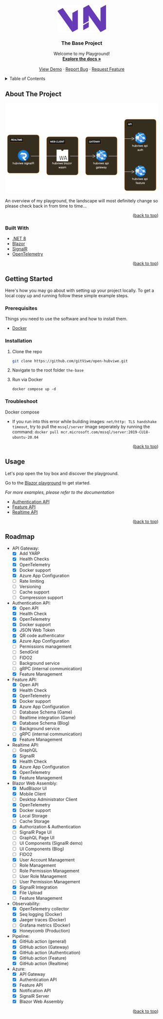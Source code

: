 <!-- PROJECT LOGO -->
<br />
<div align="center">
  <a href="https://github.com/gitViwe/open-hubviwe">
    <img src="images/Logo.svg" alt="Logo" width="160" height="90">
  </a>

<h3 align="center">The Base Project</h3>

  <p align="center">
    Welcome to my Playground!
    <br />
    <a href="#usage"><strong>Explore the docs »</strong></a>
    <br />
    <br />
    <a href="https://victorious-sand-022f5b51e.4.azurestaticapps.net" target="_blank">View Demo</a>
    ·
    <a href="https://github.com/gitViwe/open-hubviwe/issues">Report Bug</a>
    ·
    <a href="https://github.com/gitViwe/open-hubviwe/issues">Request Feature</a>
  </p>
</div>


<!-- TABLE OF CONTENTS -->
<details>
  <summary>Table of Contents</summary>
  <ol>
    <li>
      <a href="#about-the-project">About The Project</a>
      <ul>
        <li><a href="#built-with">Built With</a></li>
      </ul>
    </li>
    <li>
      <a href="#getting-started">Getting Started</a>
      <ul>
        <li><a href="#prerequisites">Prerequisites</a></li>
        <li><a href="#installation">Installation</a></li>
      </ul>
    </li>
    <li><a href="#usage">Usage</a></li>
    <li><a href="#roadmap">Roadmap</a></li>
    <li><a href="#license">License</a></li>
    <li><a href="#contact">Contact</a></li>
    <li><a href="#acknowledgments">Acknowledgments</a></li>
  </ol>
</details>


<!-- ABOUT THE PROJECT -->
## About The Project

![Product Name Screen Shot][services-diagram-screenshot]

An overview of my playground, the landscape will most definitely change so please check back in from time to time...

<p align="right">(<a href="#top">back to top</a>)</p>


### Built With

* [.NET 8](https://dotnet.microsoft.com/en-us/download/dotnet/8.0)
* [Blazor](https://dotnet.microsoft.com/en-us/apps/aspnet/web-apps/blazor)
* [SignalR](https://dotnet.microsoft.com/en-us/apps/aspnet/signalr)
* [OpenTelemetry](https://opentelemetry.io)

<p align="right">(<a href="#top">back to top</a>)</p>


<!-- GETTING STARTED -->
## Getting Started

Here's how you may go about with setting up your project locally.
To get a local copy up and running follow these simple example steps.

### Prerequisites

Things you need to use the software and how to install them.
* [Docker](https://www.docker.com/)

### Installation

1. Clone the repo
   ```sh
   git clone https://github.com/gitViwe/open-hubviwe.git
   ```
2. Navigate to the root folder `the-base`

3. Run via Docker
   ```
   docker compose up -d
   ```

### Troubleshoot

Docker compose
* If you run into this error while building images: `net/http: TLS handshake timeout`,
   try to pull the `mssql/server` image seperately by running the command: `docker pull mcr.microsoft.com/mssql/server:2019-CU18-ubuntu-20.04`

<p align="right">(<a href="#top">back to top</a>)</p>


<!-- USAGE EXAMPLES -->
## Usage

Let's pop open the toy box and discover the playground.

Go to the [Blazor playground](http://localhost:5062/) to get started.

_For more examples, please refer to the documentation_
* [Authentication API](/documentation/authentication-api.md)
* [Feature API](/documentation/feature-api.md)
* [Realtime API](/documentation/realtime-api.md)

<p align="right">(<a href="#top">back to top</a>)</p>



<!-- ROADMAP -->
## Roadmap

- API Gateway:
    - [x] Add YARP
    - [x] Health Checks
    - [x] OpenTelemetry
    - [x] Docker support
    - [x] Azure App Configuration
    - [ ] Rate limiting
    - [ ] Versioning
    - [ ] Cache support
    - [ ] Compression support
- Authentication API:
    - [x] Open API
    - [x] Health Check
    - [x] OpenTelemetry
    - [x] Docker support
    - [x] JSON Web Token
    - [x] QR code authenticator
    - [x] Azure App Configuration
    - [ ] Permissions management
    - [ ] SendGrid
    - [ ] FIDO2
    - [ ] Background service
    - [ ] gRPC (internal communication)
    - [x] Feature Management
- Feature API:
    - [x] Open API
    - [x] Health Check
    - [x] OpenTelemetry
    - [x] Docker support
    - [x] Azure App Configuration
    - [ ] Database Schema (Game)
    - [ ] Realtime integration (Game)
    - [x] Database Schema (Blog)
    - [ ] Background service
    - [ ] gRPC (internal communication)
    - [x] Feature Management
- Realtime API:
    - [ ] GraphQL
    - [x] SignalR
    - [x] Health Check
    - [x] Azure App Configuration
    - [x] OpenTelemetry
    - [x] Feature Management
- Blazor Web Assembly:
    - [x] MudBlazor UI
    - [x] Mobile Client
    - [ ] Desktop Administrator Client
    - [x] OpenTelemetry
    - [x] Docker support
    - [x] Local Storage
    - [ ] Cache Storage
    - [x] Authorization & Authentication
    - [ ] SignalR Page UI
    - [ ] GraphQL Page UI
    - [ ] UI Components (SignalR demo)
    - [ ] UI Components (Blog)
    - [ ] FIDO2
    - [x] User Account Management
    - [ ] Role Management
    - [ ] Role Permission Management
    - [ ] User Role Management
    - [ ] User Permission Management
    - [x] SignalR Integration
    - [x] File Upload
    - [ ] Feature Management
- Observability:
    - [x] OpenTelemetry collector
    - [x] Seq logging (Docker)
    - [x] Jaeger traces (Docker)
    - [ ] Grafana metrics (Docker)
    - [x] Honeycomb (Production)
- Pipeline:
    - [x] GitHub action (general)
    - [x] GitHub action (Gateway)
    - [x] GitHub action (Authentication)
    - [x] GitHub action (Feature)
    - [x] GitHub action (Realtime)
- Azure:
    - [x] API Gateway
    - [x] Authentication API
    - [x] Feature API
    - [x] Notification API
    - [x] SignalR Server
    - [x] Blazor Web Assembly

<p align="right">(<a href="#top">back to top</a>)</p>


<!-- MARKDOWN LINKS & IMAGES -->
<!-- https://www.markdownguide.org/basic-syntax/#reference-style-links -->
[contributors-shield]: https://img.shields.io/github/contributors/gitViwe/CleanArchitecture.svg?style=for-the-badge
[contributors-url]: https://github.com/gitViwe/CleanArchitecture/graphs/contributors
[forks-shield]: https://img.shields.io/github/forks/gitViwe/CleanArchitecture.svg?style=for-the-badge
[forks-url]: https://github.com/gitViwe/CleanArchitecture/network/members
[stars-shield]: https://img.shields.io/github/stars/gitViwe/CleanArchitecture.svg?style=for-the-badge
[stars-url]: https://github.com/gitViwe/CleanArchitecture/stargazers
[issues-shield]: https://img.shields.io/github/issues/gitViwe/CleanArchitecture.svg?style=for-the-badge
[issues-url]: https://github.com/gitViwe/CleanArchitecture/issues
[license-shield]: https://img.shields.io/github/license/gitViwe/CleanArchitecture.svg?style=for-the-badge
[license-url]: https://github.com/gitViwe/CleanArchitecture/blob/master/LICENSE.txt
[linkedin-shield]: https://img.shields.io/badge/-LinkedIn-black.svg?style=for-the-badge&logo=linkedin&colorB=555
[linkedin-url]: https://linkedin.com/in/linkedin_username
[product-screenshot]: images/services-diagram.svg
[services-diagram-screenshot]: images/services-diagram.svg
[auth-api-diagram-screenshot]: images/auth-api-diagram.svg
[feature-api-diagram-screenshot]: images/feature-api-diagram.svg
